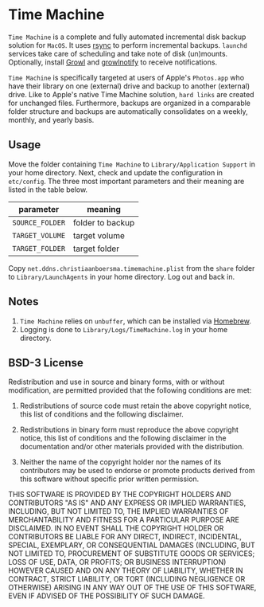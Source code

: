 # Time Machine

`Time Machine` is a complete and fully automated incremental disk backup solution for `MacOS`. It uses [rsync](https://rsync.samba.org/download.html) to perform incremental backups. `launchd` services take care of scheduling and take note of disk (un)mounts. Optionally, install [Growl](https://github.com/growl/growl/tags) and [growlnotify](https://github.com/growl/growl/tags) to receive notifications.

`Time Machine` is specifically targeted at users of Apple's `Photos.app` who have their library on one (external) drive and backup to another (external) drive. Like to Apple's native Time Machine solution, `hard links` are created for unchanged files. Furthermore, backups are organized in a comparable folder structure and backups are automatically consolidates on a weekly, monthly, and yearly basis.

## Usage

Move the folder containing `Time Machine` to `Library/Application Support` in your home directory. Next, check and update the configuration in `etc/config`. The three most important parameters and their meaning are listed in the table below.

|parameter|meaning|
--------|-----
|`SOURCE_FOLDER`|folder to backup|
|`TARGET_VOLUME`|target volume|
|`TARGET_FOLDER`|target folder|

Copy `net.ddns.christiaanboersma.timemachine.plist` from the `share` folder to `Library/LaunchAgents` in your home directory. Log out and back in.

## Notes

1. `Time Machine` relies on `unbuffer`, which can be installed via [Homebrew](https://brew.sh).
2. Logging is done to `Library/Logs/TimeMachine.log` in your home directory.

## BSD-3 License

Redistribution and use in source and binary forms, with or without modification, are permitted provided that the following conditions are met:

1. Redistributions of source code must retain the above copyright notice, this list of conditions and the following disclaimer.

2. Redistributions in binary form must reproduce the above copyright notice, this list of conditions and the following disclaimer in the documentation and/or other materials provided with the distribution.

3. Neither the name of the copyright holder nor the names of its contributors may be used to endorse or promote products derived from this software without specific prior written permission.

THIS SOFTWARE IS PROVIDED BY THE COPYRIGHT HOLDERS AND CONTRIBUTORS "AS IS" AND ANY EXPRESS OR IMPLIED WARRANTIES, INCLUDING, BUT NOT LIMITED TO, THE IMPLIED WARRANTIES OF MERCHANTABILITY AND FITNESS FOR A PARTICULAR PURPOSE ARE DISCLAIMED. IN NO EVENT SHALL THE COPYRIGHT HOLDER OR CONTRIBUTORS BE LIABLE FOR ANY DIRECT, INDIRECT, INCIDENTAL, SPECIAL, EXEMPLARY, OR CONSEQUENTIAL DAMAGES (INCLUDING, BUT NOT LIMITED TO, PROCUREMENT OF SUBSTITUTE GOODS OR SERVICES; LOSS OF USE, DATA, OR PROFITS; OR BUSINESS INTERRUPTION) HOWEVER CAUSED AND ON ANY THEORY OF LIABILITY, WHETHER IN CONTRACT, STRICT LIABILITY, OR TORT (INCLUDING NEGLIGENCE OR OTHERWISE) ARISING IN ANY WAY OUT OF THE USE OF THIS SOFTWARE, EVEN IF ADVISED OF THE POSSIBILITY OF SUCH DAMAGE.
